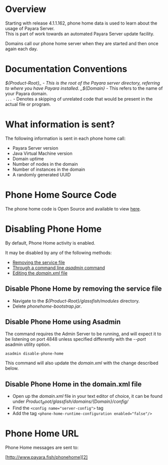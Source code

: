 # Overview
Starting with release 4.1.1.162, phone home data is used to learn about the usage of Payara Server.  
This is part of work towards an automated Payara Server update facility.  

Domains call our phone home server when they are started and then once again each day.  


# Documentation Conventions
_${Product-Root}_ - This is the root of the Payara server directory, referring to where you have Payara installed.  
_${Domain}_ - This refers to the name of your Payara domain.  
`...` - Denotes a skipping of unrelated code that would be present in the actual file or program.  


# What information is sent?

The following information is sent in each phone home call:  

* Payara Server version  
* Java Virtual Machine version  
* Domain uptime  
* Number of nodes in the domain  
* Number of instances in the domain  
* A randomly generated UUID


# Phone Home Source Code

The phone home code is Open Source and available to view [here][1].  


# Disabling Phone Home

By default, Phone Home activity is enabled.  

It may be disabled by any of the following methods:  

* [Removing the service file](#5.1-disable-phone-phone-by-removing-the-service-file)  
* [Through a command line _asadmin_ command](#5.2-disable-phone-home-using-asadmin)  
* [Editing the _domain.xml_ file](#5.3-disable-phone-home-in-the-domainxml-file)  

## Disable Phone Home by removing the service file

* Navigate to the _${Product-Root}/glassfish/modules_ directory.  
* Delete _phonehome-bootstrap.jar_.  

## Disable Phone Home using Asadmin

The command requires the Admin Server to be running, and will expect it to be listening on port 4848 unless specified differently with the _--port_ asadmin utility option.  

`asadmin disable-phone-home`  

This command will also update the _domain.xml_ with the change described below.  

## Disable Phone Home in the domain.xml file

* Open up the _domain.xml_ file in your text editor of choice, it can be found under _${Product_Root}/glassfish/domains/${Domain}/config/_  
* Find the `<config name="server-config">` tag  
* Add the tag `<phone-home-runtime-configuration enabled="false"/>`  


# Phone Home URL

Phone Home messages are sent to:  

[http://www.payara.fish/phonehome][2]  

[1]: https://github.com/payara/Payara/blob/master/nucleus/payara-modules/phonehome-bootstrap/src/main/java/fish/payara/nucleus/phonehome/PhoneHomeTask.java "Source Code"
[2]: http://www.payara.fish/phonehome "http://www.payara.fish/phonehome"

